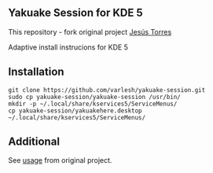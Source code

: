 ## Yakuake Session for KDE 5
This repository - fork original project [Jesús Torres](https://github.com/aplatanado/yakuake-session)

Adaptive install instrucions for KDE 5

## Installation
```
git clone https://github.com/varlesh/yakuake-session.git
sudo cp yakuake-session/yakuake-session /usr/bin/
mkdir -p ~/.local/share/kservices5/ServiceMenus/
cp yakuake-session/yakuakehere.desktop ~/.local/share/kservices5/ServiceMenus/
```

## Additional
See [usage](https://github.com/aplatanado/yakuake-session#usage) from original project.


